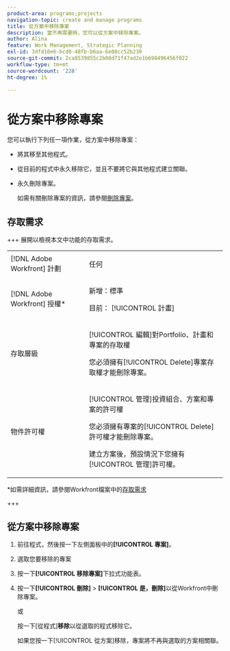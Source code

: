 ```yaml
---
product-area: programs;projects
navigation-topic: create and manage programs
title: 從方案中移除專案
description: 當不再需要時，您可以從方案中移除專案。
author: Alina
feature: Work Management, Strategic Planning
exl-id: 3dfd10e6-bcd0-48fb-b6aa-6e08cc52b230
source-git-commit: 2ca8539855c2b08d71f47ad2e1b698496456f022
workflow-type: tm+mt
source-wordcount: '228'
ht-degree: 1%

---
```


# 從方案中移除專案

您可以執行下列任一項作業，從方案中移除專案：

* 將其移至其他程式。
* 從目前的程式中永久移除它，並且不要將它與其他程式建立關聯。
* 永久刪除專案。

  如需有關刪除專案的資訊，請參閱[刪除專案](../../../manage-work/projects/manage-projects/delete-projects.md)。

## 存取需求

+++ 展開以檢視本文中功能的存取需求。

<table style="table-layout:auto"> 
 <col> 
 <col> 
 <tbody> 
  <tr> 
   <td role="rowheader">[!DNL Adobe Workfront] 計劃</td> 
   <td> <p>任何</p> </td> 
  </tr> 
  <tr> 
   <td role="rowheader">[!DNL Adobe Workfront] 授權*</td> 
   <td><p>新增：標準</p> 
   <p>目前： [!UICONTROL 計畫] </p> </td> 
  </tr> 
  <tr> 
   <td role="rowheader">存取層級</td> 
   <td> <p>[!UICONTROL 編輯]對Portfolio、計畫和專案的存取權</p> <p>您必須擁有[!UICONTROL Delete]專案存取權才能刪除專案。</p> </td>
</tr> 
  <tr> 
   <td role="rowheader">物件許可權</td> 
   <td> <p>[!UICONTROL 管理]投資組合、方案和專案的許可權</p> <p>您必須擁有專案的[!UICONTROL Delete]許可權才能刪除專案。 </p> <p>建立方案後，預設情況下您擁有[!UICONTROL 管理]許可權。</p> </td> 
  </tr> 
 </tbody> 
</table>

*如需詳細資訊，請參閱Workfront檔案中的[存取需求](/help/quicksilver/administration-and-setup/add-users/access-levels-and-object-permissions/access-level-requirements-in-documentation.md)

+++

## 從方案中移除專案

1. 前往程式，然後按一下左側面板中的&#x200B;**[!UICONTROL 專案]**。

1. 選取您要移除的專案
1. 按一下&#x200B;**[!UICONTROL 移除專案]**&#x200B;下拉式功能表。
1. 按一下&#x200B;**[!UICONTROL 刪除]** > **[!UICONTROL 是，刪除]**&#x200B;以從Workfront中刪除專案。

   或

   按一下[從程式&#x200B;]&#x200B;**移除**&#x200B;**&#x200B;**&#x200B;以從選取的程式移除它。

   如果您按一下[!UICONTROL 從方案]移除，專案將不再與選取的方案相關聯。
